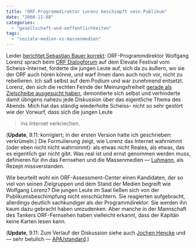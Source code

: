 ```yaml
---
title: "ORF-Programmdirektor Lorenz beschimpft sein Publikum"
date: "2008-11-08"
categories: 
  - "gesellschaft-und-oeffentlichkeiten"
tags: 
  - "soziale-medien-vs-massenmedien"
---
```


Leider [berichtet Sebastian Bauer korrekt](http://sebastianbauer.wordpress.com/2008/11/08/wolfgang-lorenz/ "Wolfgang Lorenz oder warum sich das junge Publikum des ORF in Grenzen hält « Alles und Nichts"): ORF-Programmdirektor Wolfgang Lorenz sprach beim [ORF Dialogforum](http://www.elevate.at/orf_dialogforum2008.html "ORF Dialogforum: Elevate - Festival for contemporary music, art and political discourse - Graz, Austria, November 05-09 2008") auf dem Elevate Festival vom Scheiss-Internet, forderte die jungen Leute auf, sich da zu äußern, wo sie der ORF auch hören könne, und warf ihnen dann auch noch vor, nicht zu rebellieren. Ich saß selbst auf dem Podium und war zunehmend entsetzt. Lorenz, den sich die rechten Feinde der Meinungsfreiheit [gerade als Zielscheibe ausgesucht haben](http://www.live-pr.com/bz-214-strutz-politentgleisung-des-r1048214861.htm "BZÖ-Strutz: Politentgleisung des Herrn Lorenz völlig inakzeptabel"), demontierte sich selbst und verhinderte damit übrigens nahezu jede Diskussion über das eigentliche Thema des Abends. Mich hat das ständig wiederholte Scheiss- nicht so sehr gestört wie der Vorwurf, dass sich die jungen Leute

> ins Internet verkriechen.

(**Update**, 9.11: korrigiert; in der ersten Version hatte ich geschrieben: verkrümeln.) Die Formulierung zeigt, wie Lorenz das Internet wahrnimmt (oder eben nicht nicht wahrnimmt): als etwas nicht Reales, als etwas, das es eigentlich gar nicht gibt. Was real ist und ernst genommen werden muss, definieren für ihn das Fernsehen und die Massenmedien — [Luhmann](http://www.amazon.de/Die-Realit%C3%A4t-Massenmedien-Niklas-Luhmann/dp/3531428411 "Die Realität der Massenmedien: Niklas Luhmann: Amazon.de: Bücher"), als Rezept missverstanden.

Wie beurteilt wohl ein ORF-Assessment-Center einen Kandidaten, der so viel von seinen Zielgruppen und dem Stand der Medien begreift wie Wolfgang Lorenz? Die jungen Leute im Saal ließen sich von der Publikumsbeschimpfung nicht einschüchtern. Sie reagierten aufgebracht, allerdings deutlich sachkundiger als der Programmdirektor. Sie werden ihn kaum dazu gebracht haben umzudenken. Aber manche in der Mannschaft des Tankers ORF-Fernsehen haben vielleicht erkannt, dass der Kapitän keine Karten lesen kann.

(**Update**, 9.11: Zum Verlauf der Diskussion siehe auch [Jochen Hencke](http://schneeengel.de/blog/?p=365 "Schneeengel.de - Der Blog » Blog Archiv » Schauen Sie ihn nicht an - ist mir scheiß egal") und — sehr betulich — [APA/standard](http://derstandard.at/?url=/?id=1226067140991 "derStandard.at: Zukunft der Medien als Diskussionspunkt bei Grazer 'Elevate'-Festival").)

